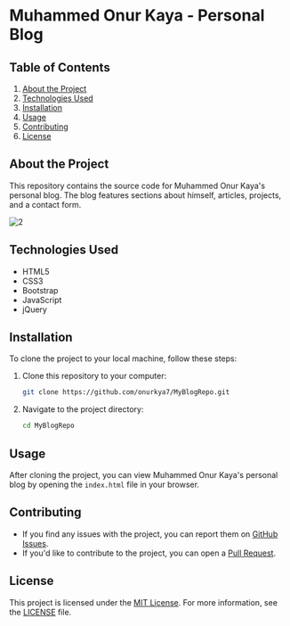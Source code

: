 # Muhammed Onur Kaya - Personal Blog

## Table of Contents

1. [About the Project](#about-the-project)
2. [Technologies Used](#technologies-used)
3. [Installation](#installation)
4. [Usage](#usage)
5. [Contributing](#contributing)
6. [License](#license)

## About the Project

This repository contains the source code for Muhammed Onur Kaya's personal blog. The blog features sections about himself, articles, projects, and a contact form.
  
![2](https://github.com/onurkya7/MyBlogRepo/assets/100594545/cb5b4463-c2cf-4e34-b832-5d83ea9adda9)

## Technologies Used

- HTML5
- CSS3
- Bootstrap
- JavaScript
- jQuery

## Installation

To clone the project to your local machine, follow these steps:

1. Clone this repository to your computer:

    ```bash
    git clone https://github.com/onurkya7/MyBlogRepo.git
    ```

2. Navigate to the project directory:

    ```bash
    cd MyBlogRepo
    ```

## Usage

After cloning the project, you can view Muhammed Onur Kaya's personal blog by opening the `index.html` file in your browser.

## Contributing

- If you find any issues with the project, you can report them on [GitHub Issues](https://github.com/onurkya7/personal-blog/issues).
- If you'd like to contribute to the project, you can open a [Pull Request](https://github.com/onurkya7/personal-blog/pulls).

## License

This project is licensed under the [MIT License](LICENSE). For more information, see the [LICENSE](LICENSE) file.
